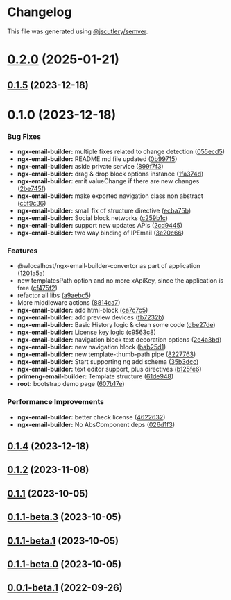 # Changelog

This file was generated using [@jscutlery/semver](https://github.com/jscutlery/semver).


# [0.2.0](https://github.com/wanoo21/ngb.email/compare/ngx-email-builder-0.1.4...ngx-email-builder-0.2.0) (2025-01-21)

## [0.1.5](https://github.com/wanoo21/ngb.email/compare/ngx-email-builder-0.1.4...ngx-email-builder-0.1.5) (2023-12-18)



# 0.1.0 (2023-12-18)


### Bug Fixes

* **ngx-email-builder:** multiple fixes related to change detection ([055ecd5](https://github.com/wanoo21/ngb.email/commit/055ecd574aa235b666c7f1f5f33dbba9f35e07da))
* **ngx-email-builder:** README.md file updated ([0b99715](https://github.com/wanoo21/ngb.email/commit/0b9971563f07ae6eda0e206adaadd8f083aff887))
* **ngx-email-builder:** aside private service ([899f7f3](https://github.com/wanoo21/ngb.email/commit/899f7f33d949a4f948e162416d4cf4442c93a35f))
* **ngx-email-builder:** drag & drop block options instance ([1fa374d](https://github.com/wanoo21/ngb.email/commit/1fa374dcfd99012a31e8c35b82286e95c2188a96))
* **ngx-email-builder:** emit valueChange if there are new changes ([2be745f](https://github.com/wanoo21/ngb.email/commit/2be745f85b8e2f7c0debc6eb6cce503a7b95ed4d))
* **ngx-email-builder:** make exported navigation class non abstract ([c5f9c36](https://github.com/wanoo21/ngb.email/commit/c5f9c36a6630dd20860940c0ccf71feecef81bf8))
* **ngx-email-builder:** small fix of structure directive ([ecba75b](https://github.com/wanoo21/ngb.email/commit/ecba75b953cd0d8a1771a2dcadebdcab0e249e34))
* **ngx-email-builder:** Social block networks ([c259b1c](https://github.com/wanoo21/ngb.email/commit/c259b1c98272e1468d5a063623fed7e5a7754210))
* **ngx-email-builder:** support new updates APIs ([2cd9445](https://github.com/wanoo21/ngb.email/commit/2cd9445b627a0faae053a8878a13cbecf6fc1a9d))
* **ngx-email-builder:** two way binding of IPEmail ([3e20c66](https://github.com/wanoo21/ngb.email/commit/3e20c66fefda7ff1bbc5eb7c83bac442a7332562))


### Features

* @wlocalhost/ngx-email-builder-convertor as part of application ([1201a5a](https://github.com/wanoo21/ngb.email/commit/1201a5ae994f2581b3ef1c65cbc6a58bee86cc70))
* new templatesPath option and no more xApiKey, since the application is free ([cf475f2](https://github.com/wanoo21/ngb.email/commit/cf475f278f5ae6dcac527feda24fea284170eb44))
* refactor all libs ([a9aebc5](https://github.com/wanoo21/ngb.email/commit/a9aebc54a510d910e876a49f4cd07301a85ddbbd))
* More middleware actions ([8814ca7](https://github.com/wanoo21/ngb.email/commit/8814ca78fab32aca9f6953ed7ae5ed2e59e6f13e))
* **ngx-email-builder:** add html-block ([ca7c7c5](https://github.com/wanoo21/ngb.email/commit/ca7c7c52662311c6880cf6f5d5762c14381e02f4))
* **ngx-email-builder:** add preview devices ([fb7232b](https://github.com/wanoo21/ngb.email/commit/fb7232bf058ee5219a8ce4877b41eb1a353316c9))
* **ngx-email-builder:** Basic History logic & clean some code ([dbe27de](https://github.com/wanoo21/ngb.email/commit/dbe27de74171f241da9120aad66e63c45b069b19))
* **ngx-email-builder:** License key logic ([c9563c8](https://github.com/wanoo21/ngb.email/commit/c9563c8c7cf63d1578600b34e279f64e90d9ebd4))
* **ngx-email-builder:** navigation block text decoration options ([2e4a3bd](https://github.com/wanoo21/ngb.email/commit/2e4a3bd9d4e27af9442da7df58cf3fe00c9ca462))
* **ngx-email-builder:** new navigation block ([bab25d1](https://github.com/wanoo21/ngb.email/commit/bab25d139db7cbcc0611034ba1fdf1132f697951))
* **ngx-email-builder:** new template-thumb-path pipe ([8227763](https://github.com/wanoo21/ngb.email/commit/8227763b9f126c3a2d44592c920a6693266ee187))
* **ngx-email-builder:** Start supporting ng add schema ([35b3dcc](https://github.com/wanoo21/ngb.email/commit/35b3dccec69093fd7635b02d6653909baaf7e41f))
* **ngx-email-builder:** text editor support, plus directives ([b125fe6](https://github.com/wanoo21/ngb.email/commit/b125fe68e36b7ecc0263d8d2aff09640699b310c))
* **primeng-email-builder:** Template structure ([61de948](https://github.com/wanoo21/ngb.email/commit/61de948a9c67107ac3030e0aa13fb92b52718d38))
* **root:** bootstrap demo page ([607b17e](https://github.com/wanoo21/ngb.email/commit/607b17e3ba0abeeba397dd90966703689459aaa4))


### Performance Improvements

* **ngx-email-builder:** better check license ([4622632](https://github.com/wanoo21/ngb.email/commit/46226320e8fad9a73284e35bffdcac0433106199))
* **ngx-email-builder:** No AbsComponent deps ([026d1f3](https://github.com/wanoo21/ngb.email/commit/026d1f32d5344e7e4b3acdfafbe8ca8a2f7920da))


## [0.1.4](https://github.com/wanoo21/ngb.email/compare/ngx-email-builder-0.1.3...ngx-email-builder-0.1.4) (2023-12-18)



## [0.1.2](https://github.com/wanoo21/ngb.email/compare/ngx-email-builder-0.1.1...ngx-email-builder-0.1.2) (2023-11-08)



## [0.1.1](https://github.com/wanoo21/ngb.email/compare/ngx-email-builder-0.1.1-beta.3...ngx-email-builder-0.1.1) (2023-10-05)



## [0.1.1-beta.3](https://github.com/wanoo21/ngb.email/compare/ngx-email-builder-0.1.1-beta.2...ngx-email-builder-0.1.1-beta.3) (2023-10-05)



## [0.1.1-beta.1](https://github.com/wanoo21/ngb.email/compare/ngx-email-builder-0.1.1-beta.0...ngx-email-builder-0.1.1-beta.1) (2023-10-05)



## [0.1.1-beta.0](https://github.com/wanoo21/ngb.email/compare/ngx-email-builder-0.1.0...ngx-email-builder-0.1.1-beta.0) (2023-10-05)



## [0.0.1-beta.1](https://github.com/wlocalhost/wlocalhost/compare/ngx-email-builder-0.0.1-beta.0...ngx-email-builder-0.0.1-beta.1) (2022-09-26)
